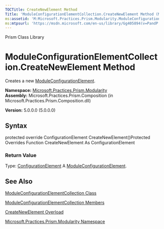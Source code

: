 ```yaml
---
TOCTitle: CreateNewElement Method
Title: 'ModuleConfigurationElementCollection.CreateNewElement Method (Microsoft.Practices.Prism.Modularity)'
ms:assetid: 'M:Microsoft.Practices.Prism.Modularity.ModuleConfigurationElementCollection.CreateNewElement'
ms:mtpsurl: 'https://msdn.microsoft.com/en-us/library/Gg405894(v=PandP.50)'
---
```


Prism Class Library

ModuleConfigurationElementCollection.CreateNewElement Method
================================================================

Creates a new [ModuleConfigurationElement](https://msdn.microsoft.com/t:microsoft.practices.prism.modularity.moduleconfigurationelement).

**Namespace:** [Microsoft.Practices.Prism.Modularity](https://msdn.microsoft.com/n:microsoft.practices.prism.modularity)
**Assembly:** Microsoft.Practices.Prism.Composition (in Microsoft.Practices.Prism.Composition.dll)

**Version:** 5.0.0.0 (5.0.0.0)

## Syntax


<span id="syntaxToggle"></span>protected override ConfigurationElement CreateNewElement()Protected Overrides Function CreateNewElement As ConfigurationElement
### Return Value

Type: [ConfigurationElement](http://msdn2.microsoft.com/en-us/library/kyx77cz3)
A [ModuleConfigurationElement](https://msdn.microsoft.com/t:microsoft.practices.prism.modularity.moduleconfigurationelement).

See Also
--------


[ModuleConfigurationElementCollection Class](https://msdn.microsoft.com/t:microsoft.practices.prism.modularity.moduleconfigurationelementcollection)

[ModuleConfigurationElementCollection Members](https://msdn.microsoft.com/allmembers.t:microsoft.practices.prism.modularity.moduleconfigurationelementcollection)

[CreateNewElement Overload](https://msdn.microsoft.com/overload:microsoft.practices.prism.modularity.moduleconfigurationelementcollection.createnewelement)

[Microsoft.Practices.Prism.Modularity Namespace](https://msdn.microsoft.com/n:microsoft.practices.prism.modularity)
